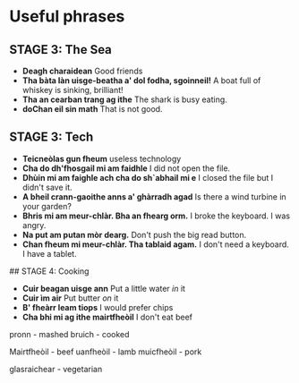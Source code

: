 # Useful phrases

<!-- Accents ------------------------------------->
<!-- &agrave;
     &egrave;
     &igrave;
     &ograve;
     &ugrave; -->

## STAGE 3: The Sea

- **Deagh charaidean** Good friends
- **Tha b&agrave;ta l&agrave;n uisge-beatha a' dol fodha, sgoinneil!** A boat full of whiskey is sinking, brilliant!
- **Tha an cearban trang ag ithe** The shark is busy eating.
- **doChan eil sin math** That is not good.
## STAGE 3: Tech

- **Teicne&ograve;las gun fheum** useless technology
- **Cha do dh'fhosgail mi am faidhle** I did not open the file.
- **Dh&ugrave;in mi am faighle ach cha do sh`abhail mi e** I closed the file but I didn't save it.
- **A bheil crann-gaoithe anns a' gh&agrave;rradh agad** Is there a wind turbine in your garden?
- **Bhris mi am meur-chl&agrave;r. Bha an fhearg orm.** I broke the keyboard. I was angry.
- **Na put am putan m&ograve;r dearg.** Don't push the big read button.
- **Chan fheum mi meur-chl&agrave;r. Tha tablaid agam.** I don't need a keyboard. I have a tablet.

## STAGE 4: Cooking

- **Cuir beagan uisge ann** Put a little water *in* it
- **Cuir &igrave;m air** Put butter *on* it
- **B' fhe&agrave;rr leam tiops** I would prefer chips
- **Cha bhi mi ag ithe mairtfhe&ograve;il** I don't eat beef

pronn - mashed
bruich - cooked

Mairtfheòil - beef
uanfheòil - lamb
muicfheòil - pork

glasraichear - vegetarian

